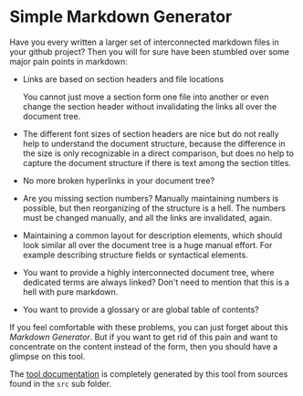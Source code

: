 
# Simple Markdown Generator

Have you every written a larger set of interconnected markdown files in
your github project? Then you will for sure have been stumbled over some major
pain points in markdown:
- Links are based on section headers and file locations

  You cannot just move a section form one file into another or even
  change the section header without invalidating the links
  all over the document tree.

- The different font sizes of section headers are nice but do not really
  help to understand the document structure, because the difference
  in the size is only recognizable in a direct comparison, but does
  no help to capture the document structure if there is text among
  the section titles.

- No more broken hyperlinks in your document tree?

- Are you missing section numbers? Manually maintaining numbers is possible,
  but then reorganizing of the structure is a hell. The numbers must be
  changed manually, and all the links are invalidated, again.

- Maintaining a common layout for description elements, which should
  look similar all over the document tree is a huge manual effort.
  For example describing structure fields or syntactical elements.

- You want to provide a highly interconnected document tree, where
  dedicated terms are always linked? Don't need to mention that this is a hell
  with pure markdown.

- You want to provide a glossary or are global table of contents?

If you feel comfortable with these problems, you can just forget about this
*Markdown Generator*.
 But if you want to get rid of this pain and want to concentrate on
the content instead of the form, then you should have a glimpse on this tool.

The [tool documentation](doc/README.md) is completely generated by this tool
from sources found in the `src` sub folder.
